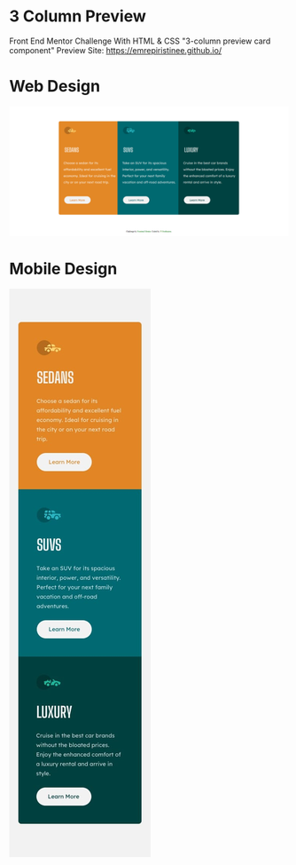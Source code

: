 # 3 Column Preview
Front End Mentor Challenge With HTML & CSS "3-column preview card component"
Preview Site: https://emrepiristinee.github.io/

# Web Design
![banner resmi](https://github.com/emrepiristinee/emrepiristinee.github.io/blob/main/images/web-design.png)


# Mobile Design
![banner resmi](https://github.com/emrepiristinee/emrepiristinee.github.io/blob/main/images/mobile-design.jpg)
